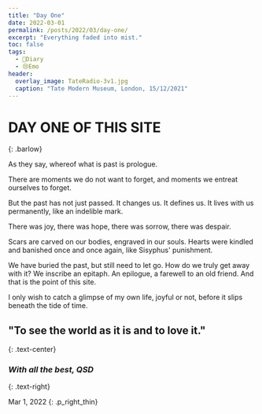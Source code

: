 ```yaml
---
title: "Day One"
date: 2022-03-01
permalink: /posts/2022/03/day-one/
excerpt: "Everything faded into mist."
toc: false
tags:
  - 📘Diary
  - 😢Emo
header:
  overlay_image: TateRadio-3v1.jpg
  caption: "Tate Modern Museum, London, 15/12/2021"
---
```


# DAY ONE OF THIS SITE
{: .barlow}

As they say, whereof what is past is prologue.

There are moments we do not want to forget, and moments we entreat ourselves to forget. 

But the past has not just passed. It changes us. It defines us. It lives with us permanently, like an indelible mark. 

There was joy, there was hope, there was sorrow, there was despair. 

Scars are carved on our bodies, engraved in our souls. Hearts were kindled and banished once and once again, like Sisyphus' punishment.

We have buried the past, but still need to let go. How do we truly get away with it? We inscribe an epitaph. An epilogue, a farewell to an old friend. And that is the point of this site.

I only wish to catch a glimpse of my own life, joyful or not, before it slips beneath the tide of time.

## "To see the world as it is and to love it."
{: .text-center}

### *With all the best, QSD*
{: .text-right}

Mar 1, 2022
{: .p_right_thin}
